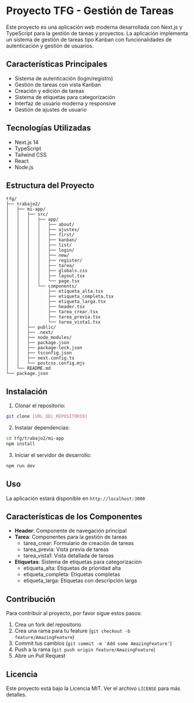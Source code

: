 # Proyecto TFG - Gestión de Tareas

Este proyecto es una aplicación web moderna desarrollada con Next.js y TypeScript para la gestión de tareas y proyectos. La aplicación implementa un sistema de gestión de tareas tipo Kanban con funcionalidades de autenticación y gestión de usuarios.

## Características Principales

- Sistema de autenticación (login/registro)
- Gestión de tareas con vista Kanban
- Creación y edición de tareas
- Sistema de etiquetas para categorización
- Interfaz de usuario moderna y responsive
- Gestión de ajustes de usuario

## Tecnologías Utilizadas

- Next.js 14
- TypeScript
- Tailwind CSS
- React
- Node.js

## Estructura del Proyecto

```
tfg/
├── trabajo2/
│   ├── mi-app/
│   │   ├── src/
│   │   │   ├── app/
│   │   │   │   ├── about/
│   │   │   │   ├── ajustes/
│   │   │   │   ├── first/
│   │   │   │   ├── kanban/
│   │   │   │   ├── list/
│   │   │   │   ├── login/
│   │   │   │   ├── new/
│   │   │   │   ├── register/
│   │   │   │   ├── tarea/
│   │   │   │   ├── globals.css
│   │   │   │   ├── layout.tsx
│   │   │   │   └── page.tsx
│   │   │   └── components/
│   │   │       ├── etiqueta_alta.tsx
│   │   │       ├── etiqueta_completa.tsx
│   │   │       ├── etiqueta_larga.tsx
│   │   │       ├── header.tsx
│   │   │       ├── tarea_crear.tsx
│   │   │       ├── tarea_previa.tsx
│   │   │       └── tarea_vista1.tsx
│   │   ├── public/
│   │   ├── .next/
│   │   ├── node_modules/
│   │   ├── package.json
│   │   ├── package-lock.json
│   │   ├── tsconfig.json
│   │   ├── next.config.ts
│   │   └── postcss.config.mjs
│   └── README.md
└── package.json
```

## Instalación

1. Clonar el repositorio:
```bash
git clone [URL_DEL_REPOSITORIO]
```

2. Instalar dependencias:
```bash
cd tfg/trabajo2/mi-app
npm install
```

3. Iniciar el servidor de desarrollo:
```bash
npm run dev
```

## Uso

La aplicación estará disponible en `http://localhost:3000`

## Características de los Componentes

- **Header**: Componente de navegación principal
- **Tarea**: Componentes para la gestión de tareas
  - tarea_crear: Formulario de creación de tareas
  - tarea_previa: Vista previa de tareas
  - tarea_vista1: Vista detallada de tareas
- **Etiquetas**: Sistema de etiquetas para categorización
  - etiqueta_alta: Etiquetas de prioridad alta
  - etiqueta_completa: Etiquetas completas
  - etiqueta_larga: Etiquetas con descripción larga

## Contribución

Para contribuir al proyecto, por favor sigue estos pasos:

1. Crea un fork del repositorio
2. Crea una rama para tu feature (`git checkout -b feature/AmazingFeature`)
3. Commit tus cambios (`git commit -m 'Add some AmazingFeature'`)
4. Push a la rama (`git push origin feature/AmazingFeature`)
5. Abre un Pull Request

## Licencia

Este proyecto está bajo la Licencia MIT. Ver el archivo `LICENSE` para más detalles. 
